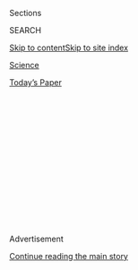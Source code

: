 <div id="app">

<div>

<div>

<div>

<div class="NYTAppHideMasthead css-1q2w90k e1suatyy0">

<div class="section css-ui9rw0 e1suatyy2">

<div class="css-eph4ug er09x8g0">

<div class="css-6n7j50">

</div>

<span class="css-1dv1kvn">Sections</span>

<div class="css-10488qs">

<span class="css-1dv1kvn">SEARCH</span>

</div>

[Skip to content](#site-content)[Skip to site
index](#site-index)

</div>

<div id="masthead-section-label" class="css-1wr3we4 eaxe0e00">

[Science](https://www.nytimes3xbfgragh.onion/section/science)

</div>

<div class="css-10698na e1huz5gh0">

</div>

</div>

<div id="masthead-bar-one" class="section hasLinks css-15hmgas e1csuq9d3">

<div class="css-uqyvli e1csuq9d0">

</div>

<div class="css-1uqjmks e1csuq9d1">

</div>

<div class="css-9e9ivx">

[](https://myaccount.nytimes3xbfgragh.onion/auth/login?response_type=cookie&client_id=vi)

</div>

<div class="css-1bvtpon e1csuq9d2">

[Today’s
Paper](https://www.nytimes3xbfgragh.onion/section/todayspaper)

</div>

</div>

</div>

</div>

<div data-aria-hidden="false">

<div id="site-content" data-role="main">

<div>

<div class="css-1aor85t" style="opacity:0.000000001;z-index:-1;visibility:hidden">

<div class="css-1hqnpie">

<div class="css-epjblv">

<span class="css-17xtcya">[Science](/section/science)</span><span class="css-x15j1o">|</span><span class="css-fwqvlz">Virgin
Galactic Unveils Comfy Cabin for Jet-Setting to the Edge of
Space</span>

</div>

<div class="css-k008qs">

<div class="css-1iwv8en">

<span class="css-18z7m18"></span>

<div>

</div>

</div>

<span class="css-1n6z4y">https://nyti.ms/3gl5DVH</span>

<div class="css-1705lsu">

<div class="css-4xjgmj">

<div class="css-4skfbu" data-role="toolbar" data-aria-label="Social Media Share buttons, Save button, and Comments Panel with current comment count" data-testid="share-tools">

  - 
  - 
  - 
  - 
    
    <div class="css-6n7j50">
    
    </div>

  - 

</div>

</div>

</div>

</div>

</div>

</div>

<div id="NYT_TOP_BANNER_REGION" class="css-13pd83m">

</div>

<div id="top-wrapper" class="css-1sy8kpn">

<div id="top-slug" class="css-l9onyx">

Advertisement

</div>

[Continue reading the main
story](#after-top)

<div class="ad top-wrapper" style="text-align:center;height:100%;display:block;min-height:250px">

<div id="top" class="place-ad" data-position="top" data-size-key="top">

</div>

</div>

<div id="after-top">

</div>

</div>

<div>

<div id="sponsor-wrapper" class="css-1hyfx7x">

<div id="sponsor-slug" class="css-19vbshk">

Supported by

</div>

[Continue reading the main
story](#after-sponsor)

<div id="sponsor" class="ad sponsor-wrapper" style="text-align:center;height:100%;display:block">

</div>

<div id="after-sponsor">

</div>

</div>

<div class="css-186x18t">

</div>

<div class="css-1vkm6nb ehdk2mb0">

# Virgin Galactic Unveils Comfy Cabin for Jet-Setting to the Edge of Space

</div>

Passengers able to pay hundreds of thousands of dollars for a seat can
escape gravity for a few minutes.

![<span class="css-16f3y1r e13ogyst0">An artist’s animated impression of
the cabin of the Virgin Galactic space plane. Video by Virgin
Galactic.</span><span class="css-cch8ym"><span class="css-1dv1kvn">Credit</span></span>](https://static01.graylady3jvrrxbe.onion/images/2020/07/28/science/28VIRGINGALACTIC2/28VIRGINGALACTIC2-videoSixteenByNineJumbo1600.jpg)

<div class="css-18e8msd">

<div class="css-vp77d3 epjyd6m0">

<div class="css-hus3qt ey68jwv0" data-aria-hidden="true">

[![Kenneth
Chang](https://static01.graylady3jvrrxbe.onion/images/2018/02/16/multimedia/author-kenneth-chang/author-kenneth-chang-thumbLarge.jpg
"Kenneth Chang")](https://www.nytimes3xbfgragh.onion/by/kenneth-chang)

</div>

<div class="css-1baulvz">

By [<span class="css-1baulvz last-byline" itemprop="name">Kenneth
Chang</span>](https://www.nytimes3xbfgragh.onion/by/kenneth-chang)

</div>

</div>

  - 
    
    <div class="css-ld3wwf e16638kd2">
    
    July 28,
    2020
    
    </div>

  - 
    
    <div class="css-4xjgmj">
    
    <div class="css-d8bdto" data-role="toolbar" data-aria-label="Social Media Share buttons, Save button, and Comments Panel with current comment count" data-testid="share-tools">
    
      - 
      - 
      - 
      - 
        
        <div class="css-6n7j50">
        
        </div>
    
      - 
    
    </div>
    
    </div>

</div>

</div>

<div class="section meteredContent css-1r7ky0e" name="articleBody" itemprop="articleBody">

<div class="css-1fanzo5 StoryBodyCompanionColumn">

<div class="css-53u6y8">

The inside of Virgin Galactic’s space plane is like a space-age
executive jet.

The seats recline to absorb the forces of acceleration toward space.
Mood lighting shifts during each phase of the flight. Twelve windows —
two for each of the six passengers, who have paid hundreds of thousands
of dollars each for a seat — provide an impressive view of Earth and the
darkness of space. Sixteen cameras will capture you floating. And the
back of the cabin includes a big circular mirror so that you can watch
yourself enjoying a few minutes escaping the effects of gravity.

Virgin Galactic will be offering short up-and-down trips to the edge of
space, essentially like giant roller coaster rides with better views, in
its space plane, SpaceShipTwo.

But how can the company unveil the fancy new interior of its space plane
in the middle of a global pandemic when journalists are not able to
gather for a fancy media event?

Modern technology provided an imaginative solution. Virgin Galactic sent
Oculus virtual reality headsets as loaners to journalists so that they
could chat with the designers of the cabin while walking through a
computer-generated version of it — an experience of almost being there
while being nowhere near there.

</div>

</div>

<div class="css-1fanzo5 StoryBodyCompanionColumn">

<div class="css-53u6y8">

For me, that was standing in my cluttered home office on Monday, trying
to avoid walking into the door, walls and stacks of boxes, while gazing
at Earth above.

“Obviously, you’re on your journey to become an astronaut yourself,”
Jeremy Brown, design director at Virgin Galactic, said during our voyage
into virtual reality. In this Oculus world, the avatars of other people
are mannequin heads with a couple of disembodied gesticulating hands.

If you weren’t sent a VR headset, the company presented a livestream
event on YouTube on Tuesday, the first public viewing of the inside of
SpaceShipTwo.

</div>

</div>

<div class="css-cfo9c3">

</div>

<div class="css-1fanzo5 StoryBodyCompanionColumn">

<div class="css-53u6y8">

Aboard SpaceShipTwo, every seat is, of course, a window seat, with one
window to the side and a second above. Unlike commercial jets, the
cockpit area where the two pilots sit is not walled off, so passengers
can also look out the front windows.

</div>

</div>

<div class="css-1fanzo5 StoryBodyCompanionColumn">

<div class="css-53u6y8">

The virtual-reality experience offers a unique perspective not possible
in real life. I was able to walk through the wall of SpaceShipTwo to
look at the outside of the spacecraft and the full panorama of Earth.

The mirror “is the largest mirror on board a spaceship,” Mr. Brown said,
adding, “That’s a really nice memory for you as a customer to have that
kind of analog memory of seeing you and your fellow crew members
floating around.”

</div>

</div>

<div class="css-79elbk" data-testid="photoviewer-wrapper">

<div class="css-z3e15g" data-testid="photoviewer-wrapper-hidden">

</div>

<div class="css-1a48zt4 ehw59r15" data-testid="photoviewer-children">

![<span class="css-16f3y1r e13ogyst0" data-aria-hidden="true">Virgin
Galactic’s SpaceShipTwo Unity on a test glide over Spaceport America in
New Mexico last
month.</span><span class="css-cnj6d5 e1z0qqy90" itemprop="copyrightHolder"><span class="css-1ly73wi e1tej78p0">Credit...</span><span>Virgin
Galactic, via Associated
Press</span></span>](https://static01.graylady3jvrrxbe.onion/images/2020/07/28/science/28VIRGINGALACTIC1/28VIRGINGALACTIC1-articleLarge.jpg?quality=75&auto=webp&disable=upscale)

</div>

</div>

<div class="css-1fanzo5 StoryBodyCompanionColumn">

<div class="css-53u6y8">

The company, [which went public in
October](https://www.nytimes3xbfgragh.onion/2019/07/09/business/richard-branson-virgin-galactic-space.html),
is not yet promising when virtual reality will turn into actual reality.
This year, it moved its operations from Mojave, Calif., where
SpaceShipTwo was developed and initially tested, to Spaceport America in
New Mexico, where the commercial flights will take place.

Also making the move was the White Knight Two airplane that will carry
the space plane to an altitude of about 50,000 feet before dropping it.
SpaceShipTwo’s engine then ignites, taking it up to more than 50 miles.
At the top of the arc, passengers will float for about four minutes
before the space plane re-enters the atmosphere and glides to a runway
landing.

The actual interior is not quite finished, said George Whitesides, who
just turned over the chief executive role at Virgin Galactic to Michael
Colglazier, who had been in charge of the theme parks at Disney. Mr.
Whitesides assumed a newly created position of chief space officer.

Virgin Galactic has more than 600 customers who paid [up to $250,000
each](https://www.nytimes3xbfgragh.onion/2019/10/16/science/virgin-galactic-spacesuit.html)
for seats on its earliest flights. But it stopped selling tickets in
December 2018. The company has not yet said when it will restart sales
or how much a seat will cost now, except that the price will be higher.
However, it allows people to get in line by paying a $1,000 deposit.

</div>

</div>

<div class="css-1fanzo5 StoryBodyCompanionColumn">

<div class="css-53u6y8">

In the future, the company will face competition from [Blue Origin, the
private rocket company founded by Jeffrey P.
Bezos](https://www.nytimes3xbfgragh.onion/2020/04/30/science/nasa-moon-lander.html),
the chief executive of Amazon. The company also offers suborbital trips
to the edge of space on its reusable New Shepard rocket and capsule, but
Amazon has not yet tested flights with people aboard or announced when
it will start selling tickets or how much they will cost.

And customers with tens of millions of dollars to spend may be flying to
Earth orbit or [perhaps even the International Space
Station](https://www.nytimes3xbfgragh.onion/2020/03/05/science/axiom-space-station.html)
in the coming years aboard Crew Dragon, the capsule built for NASA by
SpaceX, the rocket company founded by Elon Musk. SpaceX flew two NASA
astronauts successfully to the station in May, and plans to bring them
home on Sunday if weather permits.

After a couple of successful glide tests at the New Mexico spaceport,
the final [rounds of
testing](https://www.nytimes3xbfgragh.onion/2018/12/13/science/virgin-galactic-spaceship.html)
will consist of powered flights, including ones with employees who will
play the role of paying passengers. The company has not set a target
date for the first commercial flight — the one that will have its
founder, Richard Branson, aboard.

“We’re still working hard to fly Richard as soon as we can,” Mr.
Whitesides said.

</div>

</div>

<div>

</div>

</div>

<div>

</div>

<div>

</div>

<div>

</div>

<div>

<div id="bottom-wrapper" class="css-1ede5it">

<div id="bottom-slug" class="css-l9onyx">

Advertisement

</div>

[Continue reading the main
story](#after-bottom)

<div id="bottom" class="ad bottom-wrapper" style="text-align:center;height:100%;display:block;min-height:90px">

</div>

<div id="after-bottom">

</div>

</div>

</div>

</div>

</div>

## Site Index

<div>

</div>

## Site Information Navigation

  - [© <span>2020</span> <span>The New York Times
    Company</span>](https://help.nytimes3xbfgragh.onion/hc/en-us/articles/115014792127-Copyright-notice)

<!-- end list -->

  - [NYTCo](https://www.nytco.com/)
  - [Contact
    Us](https://help.nytimes3xbfgragh.onion/hc/en-us/articles/115015385887-Contact-Us)
  - [Work with us](https://www.nytco.com/careers/)
  - [Advertise](https://nytmediakit.com/)
  - [T Brand Studio](http://www.tbrandstudio.com/)
  - [Your Ad
    Choices](https://www.nytimes3xbfgragh.onion/privacy/cookie-policy#how-do-i-manage-trackers)
  - [Privacy](https://www.nytimes3xbfgragh.onion/privacy)
  - [Terms of
    Service](https://help.nytimes3xbfgragh.onion/hc/en-us/articles/115014893428-Terms-of-service)
  - [Terms of
    Sale](https://help.nytimes3xbfgragh.onion/hc/en-us/articles/115014893968-Terms-of-sale)
  - [Site
    Map](https://spiderbites.nytimes3xbfgragh.onion)
  - [Help](https://help.nytimes3xbfgragh.onion/hc/en-us)
  - [Subscriptions](https://www.nytimes3xbfgragh.onion/subscription?campaignId=37WXW)

</div>

</div>

</div>

</div>
